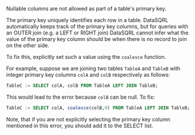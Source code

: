 Nullable columns are not allowed as part of a table's primary key.

The primary key uniquely identifies each row in a table. DataSQRL
automatically keeps track of the primary key columns, but for queries
with an OUTER join (e.g. a LEFT or RIGHT join) DataSQRL cannot infer
what the value of the primary key column should be when there is no 
record to join on the other side.

To fix this, explicitly set such a value using the `coalesce` function.

For example, suppose we are joining two tables `TableA` and `TableB` with
integer primary key columns `colA` and `colB` respectively as follows:

```sql
TableC := SELECT colA, colB FROM TableA LEFT JOIN TableB;
```

This would lead to the error because `colB` can be null. To fix:

```sql
TableC := SELECT colA, coalesce(colB,0) FROM TableA LEFT JOIN TableB;
```

Note, that if you are not explicitly selecting the primary key column
mentioned in this error, you should add it to the SELECT list.